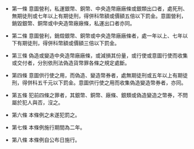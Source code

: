 * 第一條 意圖營利，私運銀幣、銅幣、中央造幣廠廠條或銀類出口者，處死刑、無期徒刑或七年以上有期徒刑，得併科幣額或價額五倍以下罰金。意圖營利，銷毀銀幣、銅幣或中央造幣廠廠條，私運出口者亦同。

* 第二條 意圖營利，銷燬銀幣、銅幣或中央造幣廠廠條者，處一年以上、七年以下有期徒刑，得併科幣額或價額三倍以下罰金。

* 第三條 偽造或變造中央造幣廠廠條，或減損其份量，或行使或意圖行使而收集或交付者，分別依刑法偽造貨幣罪各條之規定處斷。

* 第四條 意圖供行使之用，而偽造、變造幣券者，處無期徒刑或五年以上有期徒刑，得併科五千元以下罰金。意圖供行使之用而收集偽造變造幣券者，亦同。

* 第五條 犯前四條之罪者，其銀幣、銅幣、廠條、銀類或偽造變造之幣券，不問屬於犯人與否，沒之。

* 第六條 本條例之未遂犯罰之。

* 第七條 本條例施行期間為二年。

* 第八條 本條例自公布日施行。

